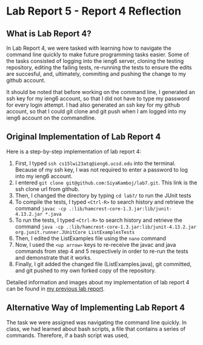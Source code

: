 # Lab Report 5 - Report 4 Reflection

## What is Lab Report 4?
In Lab Report 4, we were tasked with learning how to navigate the command line quickly to make future programming tasks easier. Some of the tasks consisted of logging into the ieng6 server, cloning the testing repository, editing the failing tests, re-running the tests to ensure the edits are succesful, and, ultimately, commiting and pushing the change to my github account.

It should be noted that before working on the command line, I generated an ssh key for my ieng6 account, so that I did not have to type my password for every login attempt. I had also generated an ssh key for my github account, so that I could git clone and git push when I am logged into my ieng6 account on the commandline.

## Original Implementation of Lab Report 4
Here is a step-by-step implementation of lab report 4:
1. First, I typed `ssh cs15lwi23atq@ieng6.ucsd.edu` into the terminal. Because of my ssh key, I was not required to enter a password to log into my ieng6 account.
2. I entered `git clone git@github.com:SiyaKamboj/lab7.git`. This link is the ssh clone url from github.
3. Then, I changed the directory by typing `cd lab7/` to run the JUnit tests
4. To compile the tests, I typed `<Ctrl-R>` to search history and retrieve the command `javac -cp .:lib/hamcrest-core-1.3.jar:lib/junit-4.13.2.jar *.java`
5. To run the tests, I typed `<Ctrl-R>` to search history and retrieve the command `java -cp .:lib/hamcrest-core-1.3.jar:lib/junit-4.13.2.jar org.junit.runner.JUnitCore ListExamplesTests`
6. Then, I edited the ListExamples file using the `nano` command 
7. Now, I used the `<up arrow>` keys to re-receive the javac and java commands from step 4 and 5 respectively in order to re-run the tests and demonstrate that it works. 
8. Finally, I git added the changed file (ListExamples.java), git committed, and git pushed to my own forked copy of the repository.

Detailed information and images about my implementation of lab report 4 can be found in [my previous lab report](https://siyakamboj.github.io/cse15l-lab-reports/LapReport4/LabReport4.html).

## Alternative Way of Implementing Lab Report 4
The task we were assigned was navigating the command line quickly. In class, we had learned about bash scripts, a file that contains a series of commands. Therefore, if a bash script was used, 
